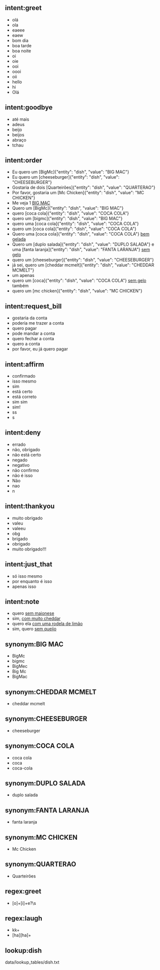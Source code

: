 ## intent:greet
- olá
- ola
- eaeee
- eaew
- bom dia
- boa tarde
- boa noite
- oi
- oie
- ooi
- oooi
- oii
- hello
- hi
- Olá

## intent:goodbye
- até mais
- adeus
- beijo
- beijos
- abraço
- tchau

## intent:order
- Eu quero um [BigMc]{"entity": "dish", "value": "BIG MAC"}
- Eu quero um [cheeseburger]{"entity": "dish", "value": "CHEESEBURGER"}
- Gostaria de dois [Quarteirões]{"entity": "dish", "value": "QUARTERAO"}
- Por favor, gostaria um [Mc Chicken]{"entity": "dish", "value": "MC CHICKEN"}
- Me veja 1 [BIG MAC](dish)
- Quero um [BigMc]{"entity": "dish", "value": "BIG MAC"}
- quero [coca cola]{"entity": "dish", "value": "COCA COLA"}
- quero um [bigmc]{"entity": "dish", "value": "BIG MAC"}
- quero uma [coca cola]{"entity": "dish", "value": "COCA COLA"}
- quero um [coca cola]{"entity": "dish", "value": "COCA COLA"}
- Quero uma [coca cola]{"entity": "dish", "value": "COCA COLA"} [bem gelada](note)
- Quero um [duplo salada]{"entity": "dish", "value": "DUPLO SALADA"} e uma [fanta laranja]{"entity": "dish", "value": "FANTA LARANJA"} [sem gelo](note)
- quero um [cheeseburger]{"entity": "dish", "value": "CHEESEBURGER"}
- já sei, quero um [cheddar mcmelt]{"entity": "dish", "value": "CHEDDAR MCMELT"}
- um apenas
- quero um [coca]{"entity": "dish", "value": "COCA COLA"} [sem gelo](note) também
- quero um [mc chicken]{"entity": "dish", "value": "MC CHICKEN"}

## intent:request_bill
- gostaria da conta
- poderia me trazer a conta
- quero pagar
- pode mandar a conta
- quero fechar a conta
- quero a conta
- por favor, eu já quero pagar

## intent:affirm
- confirmado
- isso mesmo
- sim
- está certo
- está correto
- sim sim
- sim!
- ss
- s

## intent:deny
- errado
- não, obrigado
- não está certo
- negado
- negativo
- não confirmo
- não é isso
- Não
- nao
- n

## intent:thankyou
- muito obrigado
- valeu
- valeeu
- obg
- brigado
- obrigado
- muito obrigado!!!

## intent:just_that
- só isso mesmo
- por enquanto é isso
- apenas isso

## intent:note
- quero [sem maionese](note)
- sim, [com muito cheddar](note)
- quero ela [com uma rodela de limão](note)
- sim, quero [sem queijo](note)

## synonym:BIG MAC
- BigMc
- bigmc
- BigMec
- Big Mc
- BigMac

## synonym:CHEDDAR MCMELT
- cheddar mcmelt

## synonym:CHEESEBURGER
- cheeseburger

## synonym:COCA COLA
- coca cola
- coca
- coca-cola

## synonym:DUPLO SALADA
- duplo salada

## synonym:FANTA LARANJA
- fanta laranja

## synonym:MC CHICKEN
- Mc Chicken

## synonym:QUARTERAO
- Quarteirões

## regex:greet
- [o]+[i]+e?\s

## regex:laugh
- kk+
- [ha][ha]+

## lookup:dish
data/lookup_tables/dish.txt